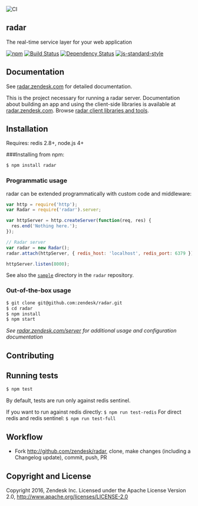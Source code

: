 ![CI](https://github.com/zendesk/radar/workflows/CI/badge.svg)

## radar

The real-time service layer for your web application

[![npm](https://img.shields.io/npm/v/radar.svg)](https://www.npmjs.com/package/radar)
[![Build Status](https://travis-ci.org/zendesk/radar.svg?branch=master)](https://travis-ci.org/zendesk/radar)
[![Dependency Status](https://david-dm.org/zendesk/radar.svg)](https://david-dm.org/zendesk/radar)
[![js-standard-style](https://img.shields.io/badge/code%20style-standard-brightgreen.svg)](http://standardjs.com/)


## Documentation

See [radar.zendesk.com](http://radar.zendesk.com) for detailed documentation.

This is the project necessary for running a radar server. Documentation about building an app and using the client-side libraries is available at [radar.zendesk.com](http://radar.zendesk.com). Browse [radar client libraries and tools](https://github.com/zendesk?utf8=%E2%9C%93&query=radar).

## Installation
Requires: redis 2.8+, node.js 4+

###Installing from npm:

```sh
$ npm install radar
```


### Programmatic usage
radar can be extended programmatically with custom code and middleware:

```js
var http = require('http');
var Radar = require('radar').server;

var httpServer = http.createServer(function(req, res) {
  res.end('Nothing here.');
});

// Radar server
var radar = new Radar();
radar.attach(httpServer, { redis_host: 'localhost', redis_port: 6379 });

httpServer.listen(8000);
```

See also the [`sample`](https://github.com/zendesk/radar/tree/master/sample) directory in the `radar` repository.


### Out-of-the-box usage
```sh
$ git clone git@github.com:zendesk/radar.git
$ cd radar
$ npm install
$ npm start
```

*See [radar.zendesk.com/server](http://radar.zendesk.com/server) for additional usage and configuration documentation* 

## Contributing

## Running tests
```sh
$ npm test
```

By default, tests are run only against redis sentinel. 

If you want to run against redis directly: `$ npm run test-redis` 
For direct redis and redis sentinel: `$ npm run test-full`


## Workflow

- Fork http://github.com/zendesk/radar, clone, make changes (including a Changelog update), commit, push, PR


## Copyright and License

Copyright 2016, Zendesk Inc.
Licensed under the Apache License Version 2.0, http://www.apache.org/licenses/LICENSE-2.0
